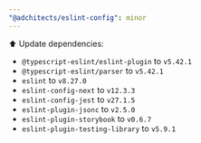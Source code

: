 ```yaml
---
"@adchitects/eslint-config": minor
---
```


⬆️ Update dependencies:

-   `@typescript-eslint/eslint-plugin` to `v5.42.1`
-   `@typescript-eslint/parser` to `v5.42.1`
-   `eslint` to `v8.27.0`
-   `eslint-config-next` to `v12.3.3`
-   `eslint-config-jest` to `v27.1.5`
-   `eslint-plugin-jsonc` to `v2.5.0`
-   `eslint-plugin-storybook` to `v0.6.7`
-   `eslint-plugin-testing-library` to `v5.9.1`
